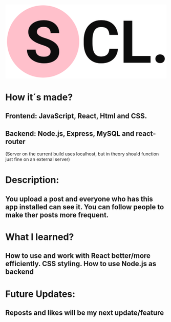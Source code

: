 ![SCL logo](client/public/scl-high-resolution-logo-transparent.png)
# How it´s made?
## Frontend: JavaScript, React, Html and CSS.
## Backend: Node.js, Express, MySQL and react-router
(Server on the current build uses localhost, but in theory should function just fine on an external server)

# Description:
## You upload a post and everyone who has this app installed can see it. You can follow people to make ther posts more frequent.

# What I learned?

## How to use and work with React better/more efficiently. CSS styling. How to use Node.js as backend
# Future Updates:
## Reposts and likes will be my next update/feature

